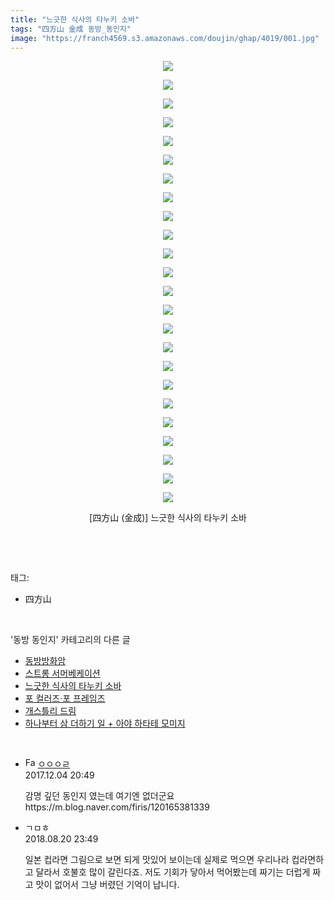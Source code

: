 ```yaml
---
title: "느긋한 식사의 타누키 소바"
tags: "四方山 金成 동방_동인지"
image: "https://franch4569.s3.amazonaws.com/doujin/ghap/4019/001.jpg"
---
```

<div class="article">
<p style="text-align: center; clear: none; float: none;"><img src="{{ site.imgserver2 }}/ghap/4019/001.jpg"/></p>
<p style="text-align: center; clear: none; float: none;"><img src="{{ site.imgserver2 }}/ghap/4019/002.jpg"/></p>
<p style="text-align: center; clear: none; float: none;"><img src="{{ site.imgserver2 }}/ghap/4019/003.jpg"/></p>
<p style="text-align: center; clear: none; float: none;"><img src="{{ site.imgserver2 }}/ghap/4019/004.jpg"/></p>
<p style="text-align: center; clear: none; float: none;"><img src="{{ site.imgserver2 }}/ghap/4019/005.jpg"/></p>
<p style="text-align: center; clear: none; float: none;"><img src="{{ site.imgserver2 }}/ghap/4019/006.jpg"/></p>
<p style="text-align: center; clear: none; float: none;"><img src="{{ site.imgserver2 }}/ghap/4019/007.jpg"/></p>
<p style="text-align: center; clear: none; float: none;"><img src="{{ site.imgserver2 }}/ghap/4019/008.jpg"/></p>
<p style="text-align: center; clear: none; float: none;"><img src="{{ site.imgserver2 }}/ghap/4019/009.jpg"/></p>
<p style="text-align: center; clear: none; float: none;"><img src="{{ site.imgserver2 }}/ghap/4019/010.jpg"/></p>
<p style="text-align: center; clear: none; float: none;"><img src="{{ site.imgserver2 }}/ghap/4019/011.jpg"/></p>
<p style="text-align: center; clear: none; float: none;"><img src="{{ site.imgserver2 }}/ghap/4019/012.jpg"/></p>
<p style="text-align: center; clear: none; float: none;"><img src="{{ site.imgserver2 }}/ghap/4019/013.jpg"/></p>
<p style="text-align: center; clear: none; float: none;"><img src="{{ site.imgserver2 }}/ghap/4019/014.jpg"/></p>
<p style="text-align: center; clear: none; float: none;"><img src="{{ site.imgserver2 }}/ghap/4019/015.jpg"/></p>
<p style="text-align: center; clear: none; float: none;"><img src="{{ site.imgserver2 }}/ghap/4019/016.jpg"/></p>
<p style="text-align: center; clear: none; float: none;"><img src="{{ site.imgserver2 }}/ghap/4019/017.jpg"/></p>
<p style="text-align: center; clear: none; float: none;"><img src="{{ site.imgserver2 }}/ghap/4019/018.jpg"/></p>
<p style="text-align: center; clear: none; float: none;"><img src="{{ site.imgserver2 }}/ghap/4019/019.jpg"/></p>
<p style="text-align: center; clear: none; float: none;"><img src="{{ site.imgserver2 }}/ghap/4019/020.jpg"/></p>
<p style="text-align: center; clear: none; float: none;"><img src="{{ site.imgserver2 }}/ghap/4019/021.jpg"/></p>
<p style="text-align: center; clear: none; float: none;"><img src="{{ site.imgserver2 }}/ghap/4019/022.jpg"/></p>
<p style="text-align: center; clear: none; float: none;"><img src="{{ site.imgserver2 }}/ghap/4019/023.jpg"/></p>
<p style="text-align: center; clear: none; float: none;"><img src="{{ site.imgserver2 }}/ghap/4019/024.jpg"/></p>
<p style="text-align: center; clear: none; float: none;">[四方山 (金成)] 느긋한 식사의 타누키 소바</p>
<p><br/></p>
</div><br/>
<div class="tagTrail">
<p>태그: </p>
<ul>
<li>四方山</li>
</ul>
</div><br/>
<div class="another">
<p>'동방 동인지' 카테고리의 다른 글</p>
<ul>
<li><a href="/ghap_4021">동방방화암</a></li>
<li><a href="/ghap_4020">스트롱 서머베케이션</a></li>
<li><a href="/ghap_4019">느긋한 식사의 타누키 소바</a></li>
<li><a href="/ghap_4018">포 컬러즈·포 프레임즈</a></li>
<li><a href="/ghap_4017">개스틀리 드림</a></li>
<li><a href="/ghap_4015">하나부터 삼 더하기 일 + 아야 하타테 모미지</a></li>
</ul>
</div><br/>
<div class="cb_module cb_fluid">
<div class="cb_wrt cb_profile">
<div class="comment">
<ul>
<li class="cb_thumb_off" id="comment15144792">
<div class="cb_comment_area">
<div class="cb_info_area">
<div class="cb_section">
<span class="cb_nick_name"><img alt="Favicon of http://naver.com" height="16" onerror="this.onerror=null;this.parentNode.removeChild(this)" src="http://naver.com/favicon.ico" width="16"/> <a href="http://naver.com" onclick="return openLinkInNewWindow(this)">ㅇㅇㅇㄹ</a></span>
</div>
<div class="cb_section">
<span class="cb_date">2017.12.04 20:49 </span>
</div>
</div>
<div class="cb_dsc_comment">
<p class="cb_dsc">
											감명 깊던 동인지 였는데 여기엔 없더군요<br/>
https://m.blog.naver.com/firis/120165381339
										</p>
</div>
</div></li>
<li class="cb_thumb_off" id="comment15313113">
<div class="cb_comment_area">
<div class="cb_info_area">
<div class="cb_section">
<span class="cb_nick_name">ㄱㅁㅎ</span>
</div>
<div class="cb_section">
<span class="cb_date">2018.08.20 23:49 </span>
</div>
</div>
<div class="cb_dsc_comment">
<p class="cb_dsc">
											일본 컵라면 그림으로 보면 되게 맛있어 보이는데 실제로 먹으면 우리나라 컵라면하고 달라서 호불호 많이 갈린다죠. 저도 기회가 닿아서 먹어봤는데 짜기는 더럽게 짜고 맛이 없어서 그냥 버렸던 기억이 납니다.
										</p>
</div>
</div></li>
</ul>
</div>
</div><!-- commentList close -->
</div><br/>
